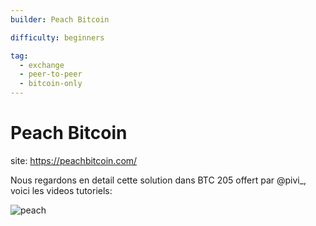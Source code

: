 ```yaml
---
builder: Peach Bitcoin

difficulty: beginners

tag:
  - exchange
  - peer-to-peer
  - bitcoin-only
---
```


# Peach Bitcoin

site: https://peachbitcoin.com/

Nous regardons en detail cette solution dans BTC 205 offert par @pivi\_, voici les videos tutoriels:

![peach](https://youtu.be/ziwhv9KqVkM)

